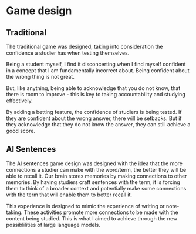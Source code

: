 # Game design

## Traditional

The traditional game was designed, taking into consideration the confidence a studier has when testing themselves.

Being a student myself, I find it disconcerting when I find myself confident in a concept that I am fundamentally incorrect about. Being confident about the wrong thing is not great.

But, like anything, being able to acknowledge that you do not know, that there is room to improve - this is key to taking accountability and studying effectively.

By adding a betting feature, the confidence of studiers is being tested. If they are confident about the wrong answer, there will be setbacks. But if they acknowledge that they do not know the answer, they can still achieve a good score.

## AI Sentences

The AI sentences game design was designed with the idea that the more connections a studier can make with the word/term, the better they will be able to recall it. Our brain stores memories by making connections to other memories. By having studiers craft sentences with the term, it is forcing them to think of a broader context and potentially make some connections with the term that will enable them to better recall it.

This experience is designed to mimic the experience of writing or note-taking. These activities promote more connections to be made with the content being studied. This is what I aimed to achieve through the new possiblilities of large language models.
